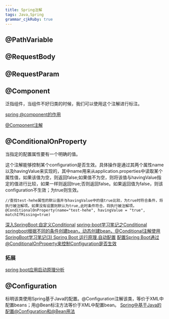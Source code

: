```yaml
---
title: Spring注解 
tags: Java,Spring
grammar_cjkRuby: true
---
```


## @PathVariable

## @RequestBody

## @RequestParam


## @Component
泛指组件，当组件不好归类的时候，我们可以使用这个注解进行标注。  

[spring @component的作用](http://tomfish88.iteye.com/blog/1497557)

[@Component注解](http://uule.iteye.com/blog/2106427)

## @ConditionalOnProperty
当指定的配置属性要有一个明确的值。

这个注解能够控制某个configuration是否生效。具体操作是通过其两个属性name以及havingValue来实现的，其中name用来从application.properties中读取某个属性值，如果该值为空，则返回false;如果值不为空，则将该值与havingValue指定的值进行比较，如果一样则返回true;否则返回false。如果返回值为false，则该configuration不生效；为true则生效。
```
//查找test-hehe属性的默认值并与havingValue中的值true比较，为true时符合条件，将执行被注解项。如果没有设置则默认为true,此时条件符合，将执行被注解项。
@ConditionalOnProperty(name="test-hehe", havingValue = "true", matchIfMissing=true)
```


[深入SpringBoot:自定义Conditional](http://www.jianshu.com/p/1d0fb7cd8a26)
[spring-boot学习笔记之Conditional](http://www.jianshu.com/p/0740c07f6c1d)
[springboot根据不同的条件创建bean，动态创建bean，@Conditional注解使用](http://blog.csdn.net/tianyaleixiaowu/article/details/78201587)
[SpringBoot学习笔记(3) Spring Boot 运行原理,自动配置](http://blog.csdn.net/a67474506/article/details/52013634)
[配置Spring Boot通过@ConditionalOnProperty来控制Configuration是否生效](http://blog.csdn.net/dalangzhonghangxing/article/details/78420057)
### 拓展
[spring boot应用启动原理分析](https://yq.aliyun.com/articles/6056)

## @Configuration
标明该类使用Spring基于Java的配置。@Configuration注解该类，等价于XML中配置beans；用@Bean标注方法等价于XML中配置bean。
[Spring中基于Java的配置@Configuration和@Bean用法](http://blog.csdn.net/vvhesj/article/details/47661001)